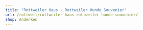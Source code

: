 ```yaml
---
title: "Rottweiler Haus - Rottweiler Hunde Souvenier"
url: /rottweil/rottweiler-haus-rottweiler-hunde-souvenier/
shop: Andenken
---
```

